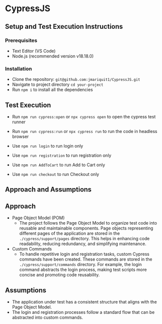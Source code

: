 # CypressJS

## Setup and Test Execution Instructions

### Prerequisites

- Text Editor (VS Code)
- Node.js (recommended version v18.18.0)

### Installation

- Clone the repository: `git@github.com:jmariquit1/CypressJS.git`
- Navigate to project directory `cd your-project`
- Run `npm i` to install all the dependencies

## Test Execution

- Run `npm run cypress:open` or `npx cypress open` to open the cypress test runner
- Run `npm run cypress:run` or `npx cypress run` to run the code in headless browser

- Use `npm run login` to run login only
- Use `npm run registration` to run registration only
- Use `npm run AddToCart` to run Add to Cart only
- Use `npm run checkout` to run Checkout only

## Approach and Assumptions

## Approach

- Page Object Model (POM)
  - The project follows the Page Object Model to organize test code into reusable and maintainable components. Page objects representing different pages of the application are stored in the `./cypress/support/pages` directory. This helps in enhancing code readability, reducing redundancy, and simplifying maintenance.
- Custom Commands
  - To handle repetitive login and registration tasks, custom Cypress commands have been created. These commands are stored in the `./cypress/support/commands` directory. For example, the login command abstracts the login process, making test scripts more concise and promoting code reusability.

## Assumptions

- The application under test has a consistent structure that aligns with the Page Object Model.
- The login and registration processes follow a standard flow that can be abstracted into custom commands.
